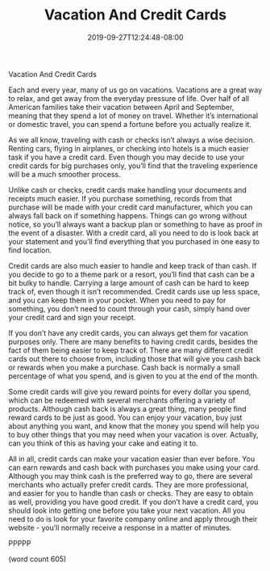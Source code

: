 ﻿---
title: "Vacation And Credit Cards"
date: 2019-09-27T12:24:48-08:00
description: "Credit Cards Tips for Web Success"
featured_image: "/images/Credit Cards.jpg"
tags: ["Credit Cards"]
---

Vacation And Credit Cards

Each and every year, many of us go on vacations.  Vacations are a great way to relax, and get away from the everyday pressure of life.  Over half of all American families take their vacation between April and September, meaning that they spend a lot of money on travel.  Whether it’s international or domestic travel, you can spend a fortune before you actually realize it.

As we all know, traveling with cash or checks isn’t always a wise decision.  Renting cars, flying in airplanes, or checking into hotels is a much easier task if you have a credit card.  Even though you may decide to use your credit cards for big purchases only, you’ll find that the traveling experience will be a much smoother process.  

Unlike cash or checks, credit cards make handling your documents and receipts much easier.  If you purchase something, records from that purchase will be made with your credit card manufacturer, which you can always fall back on if something happens.  Things can go wrong without notice, so you’ll always want a backup plan or something to have as proof in the event of a disaster.  With a credit card, all you need to do is look back at your statement and you’ll find everything that you purchased in one easy to find location.

Credit cards are also much easier to handle and keep track of than cash.  If you decide to go to a theme park or a resort, you’ll find that cash can be a bit bulky to handle.  Carrying a large amount of cash can be hard to keep track of, even though it isn’t recommended.  Credit cards use up less space, and you can keep them in your pocket.  When you need to pay for something, you don’t need to count through your cash, simply hand over your credit card and sign your receipt.

If you don’t have any credit cards, you can always get them for vacation purposes only.  There are many benefits to having credit cards, besides the fact of them being easier to keep track of.  There are many different credit cards out there to choose from, including those that will give you cash back or rewards when you make a purchase.  Cash back is normally a small percentage of what you spend, and is given to you at the end of the month.

Some credit cards will give you reward points for every dollar you spend, which can be redeemed with several merchants offering a variety of products.  Although cash back is always a great thing, many people find reward cards to be just as good.  You can enjoy your vacation, buy just about anything you want, and know that the money you spend will help you to buy other things that you may need when your vacation is over.  Actually, can you think of this as having your cake and eating it to.

All in all, credit cards can make your vacation easier than ever before.  You can earn rewards and cash back with purchases you make using your card.  Although you may think cash is the preferred way to go, there are several merchants who actually prefer credit cards.  They are more professional, and easier for you to handle than cash or checks.  They are easy to obtain as well, providing you have good credit.  If you don’t have a credit card, you should look into getting one before you take your next vacation.  All you need to do is look for your favorite company online and apply through their website - you’ll normally receive a response in a matter of minutes.

PPPPP

(word count 605)
